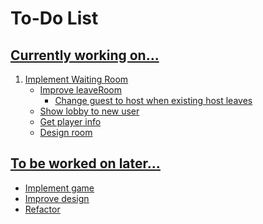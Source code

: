 # To-Do List

## <u>Currently working on...
1. Implement Waiting Room
    - Improve leaveRoom
      - Change guest to host when existing host leaves
    - Show lobby to new user
    - Get player info
    - Design room

## <u>To be worked on later...
- Implement game
- Improve design
- Refactor